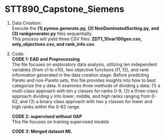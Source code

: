 # STT890_Capstone_Siemens

1. Data Creation: <br>
   Execute the **(1) pymoo.generate.py, (2) NonDominatedSorting.py, and (3) rankgenerater.py** files sequentially.<br>
   This process will yield three CSV files: **ZDT1_10var100gen.csv, only_objectives.csv, and rank_info.csv**.<br>

2. Code: <br>
   **CODE 1: EAD and Preprocessing** <br>
   The file focuses on exploratory data analysis, utilizing ten independent variables (from x1 to x10), two objective functions (f1, f2), and rank information generated in the data creation stage. Before predicting Pareto and non-Pareto sets, this file provides insights into how to best categorize the y data. It examines three methods of dividing y data: (1) a multi-class approach with ten y classes for ranks 0-9, (2) a three-class approach dividing y into lower, middle, and high ranks ranging from 0-62, and (3) a binary class approach with two y classes for lower and high ranks within the 0-62 range.

   **CODE 2: supervised without GAP** <br>
   This file focuses on training supervised models



   **CODE 3: Merged dataset ML** <br>
